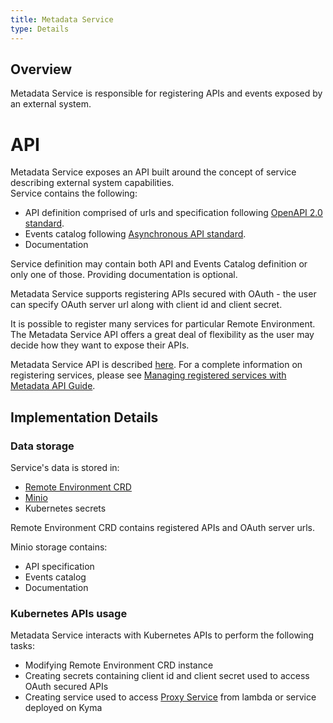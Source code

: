 ```yaml
---
title: Metadata Service
type: Details
---
```


## Overview

Metadata Service is responsible for registering APIs and events exposed by an external system.         

# API

Metadata Service exposes an API built around the concept of service describing external system capabilities.    
Service contains the following:
- API definition comprised of urls and specification following [OpenAPI 2.0 standard](https://github.com/OAI/OpenAPI-Specification/blob/master/versions/2.0.md).
- Events catalog following [Asynchronous API standard](https://github.com/asyncapi/asyncapi/blob/develop/schema/asyncapi.json).
- Documentation

Service definition may contain both API and Events Catalog definition or only one of those. Providing documentation is optional.  

Metadata Service supports registering APIs secured with OAuth - the user can specify OAuth server url along with client id and client secret.

It is possible to register many services for particular Remote Environment. The Metadata Service API offers a great deal of flexibility as the user may decide how they want to expose their APIs.      

Metadata Service API is described [here](https://github.com/kyma-project/kyma/blob/master/docs/application-connector/docs/assets/metadataapi.yaml).
For a complete information on registering services, please see [Managing registered services with Metadata API Guide](TODO).


## Implementation Details

### Data storage

Service's data is stored in:
- [Remote Environment CRD](https://github.com/kyma-project/kyma/blob/master/docs/application-connector/docs/040-cr-remote-evironment.md)
- [Minio](https://minio.io/)
- Kubernetes secrets

Remote Environment CRD contains registered APIs and OAuth server urls.

Minio storage contains:
- API specification
- Events catalog
- Documentation

### Kubernetes APIs usage

Metadata Service interacts with Kubernetes APIs to perform the following tasks:
- Modifying Remote Environment CRD instance
- Creating secrets containing client id and client secret used to access OAuth secured APIs
- Creating service used to access [Proxy Service](TODO) from lambda or service deployed on Kyma  

